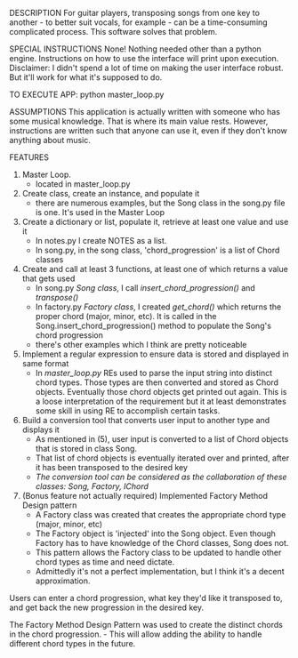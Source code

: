 DESCRIPTION
For guitar players, transposing songs from one key to another - to better suit vocals, for example - can be
a time-consuming complicated process. This software solves that problem.

SPECIAL INSTRUCTIONS
None! Nothing needed other than a python engine.
Instructions on how to use the interface will print upon execution.
Disclaimer: I didn't spend a lot of time on making the user interface robust. But it'll work for what it's supposed to do.

TO EXECUTE APP:   python master_loop.py

ASSUMPTIONS
This application is actually written with someone who has some musical knowledge. That is where its main value rests.
However, instructions are written such that anyone can use it, even if they don't know anything about music.

FEATURES
  1.  Master Loop.  
      - located in master_loop.py
  2.  Create class, create an instance, and populate it
      - there are numerous examples, but the Song class in the song.py file is one. It's used in the Master Loop
  3.  Create a dictionary or list, populate it, retrieve at least one value and use it
      - In notes.py I create NOTES as a list. 
      - In song.py, in the song class, 'chord_progression' is a list of Chord classes
  4.  Create and call at least 3 functions, at least one of which returns a value that gets used
      - In song.py *Song class*, I call *insert_chord_progression()* and *transpose()*
      - In factory.py *Factory class*, I created *get_chord()* which returns the proper chord (major, minor, etc). It is called
        in the Song.insert_chord_progression() method to populate the Song's chord progression 
      - there's other examples which I think are pretty noticeable
  5.  Implement a regular expression to ensure data is stored and displayed in same format
      - In *master_loop.py* REs used to parse the input string into distinct chord types. 
        Those types are then converted and stored as Chord objects. Eventually those chord objects get printed
        out again.  This is a loose interpretation of the requirement but it at least demonstrates some skill
        in using RE to accomplish certain tasks.
  6.  Build a conversion tool that converts user input to another type and displays it
      - As mentioned in (5), user input is converted to a list of Chord objects that is stored in class Song.
      - That list of chord objects is eventually iterated over and printed, after it has been transposed to the
        desired key
      - *The conversion tool can be considered as the collaboration of these classes: Song, Factory, IChord* 
  7.  (Bonus feature not actually required)  Implemented Factory Method Design pattern
      - A Factory class was created that creates the appropriate chord type (major, minor, etc) 
      - The Factory object is 'injected' into the Song object. Even though Factory has to have knowledge of
         the Chord classes, Song does not.
      - This pattern allows the Factory class to be updated to handle other chord types as time and need dictate.
      - Admittedly it's not a perfect implementation, but I think it's a decent approximation.
        


Users can enter a chord progression, what key they'd like it transposed to, and get back the new progression
in the desired key.

The Factory Method Design Pattern was used to create the distinct chords in the chord progression.
    - This will allow adding the ability to handle different chord types in the future.

    
